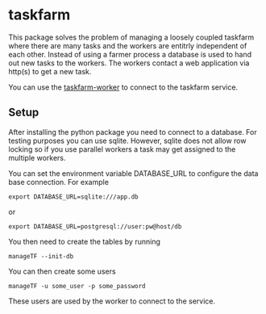 taskfarm
========
This package solves the problem of managing a loosely coupled taskfarm where
there are many tasks and the workers are entitrly independent of each other.
Instead of using a farmer process a database is used to hand out new tasks to
the workers. The workers contact a web application via http(s) to get a new
task.

You can use the [taskfarm-worker](https://github.com/mhagdorn/taskfarm-worker)
to connect to the taskfarm service.

Setup
-----
After installing the python package you need to connect to a database. For
testing purposes you can use sqlite. However, sqlite does not allow row
locking so if you use parallel workers a task may get assigned to the multiple
workers.

You can set the environment variable DATABASE_URL to configure the data base
connection. For example
```
export DATABASE_URL=sqlite:///app.db
```
or
```
export DATABASE_URL=postgresql://user:pw@host/db
```

You then need to create the tables by running
```
manageTF --init-db
```
You can then create some users
```
manageTF -u some_user -p some_password
```
These users are used by the worker to connect to the service.